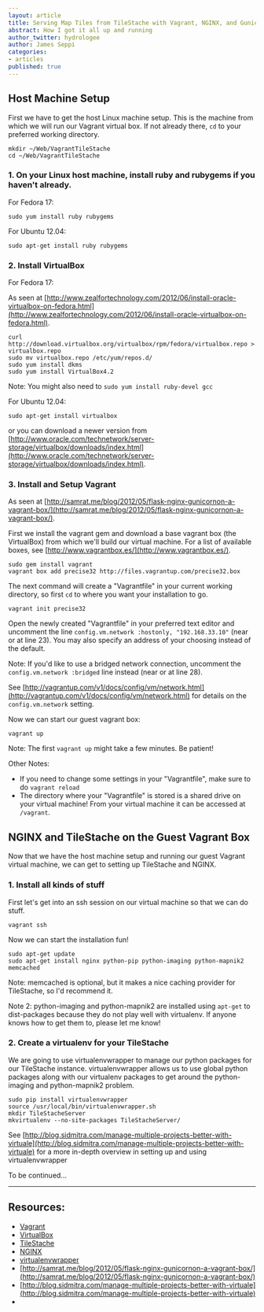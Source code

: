 ```yaml
---
layout: article
title: Serving Map Tiles from TileStache with Vagrant, NGINX, and Gunicorn
abstract: How I got it all up and running
author_twitter: hydrologee
author: James Seppi
categories:
- articles
published: true
---
```


## Host Machine Setup

First we have to get the host Linux machine setup.  This is the machine from which we will run our Vagrant virtual box. If not already there, `cd` to your preferred working directory.

    mkdir ~/Web/VagrantTileStache
    cd ~/Web/VagrantTileStache     

### 1. On your Linux host machine, install ruby and rubygems if you haven't already.

For Fedora 17:
 
    sudo yum install ruby rubygems
    
For Ubuntu 12.04:

    sudo apt-get install ruby rubygems
    
### 2. Install VirtualBox

For Fedora 17:

As seen at [http://www.zealfortechnology.com/2012/06/install-oracle-virtualbox-on-fedora.html](http://www.zealfortechnology.com/2012/06/install-oracle-virtualbox-on-fedora.html).
    
    curl http://download.virtualbox.org/virtualbox/rpm/fedora/virtualbox.repo > virtualbox.repo
    sudo mv virtualbox.repo /etc/yum/repos.d/
    sudo yum install dkms
    sudo yum install VirtualBox4.2

Note: You might also need to `sudo yum install ruby-devel gcc`

For Ubuntu 12.04:
    
    sudo apt-get install virtualbox

or you can download a newer version from [http://www.oracle.com/technetwork/server-storage/virtualbox/downloads/index.html](http://www.oracle.com/technetwork/server-storage/virtualbox/downloads/index.html).

### 3. Install and Setup Vagrant

As seen at [http://samrat.me/blog/2012/05/flask-nginx-gunicornon-a-vagrant-box/](http://samrat.me/blog/2012/05/flask-nginx-gunicornon-a-vagrant-box/).

First we install the vagrant gem and download a base vagrant box (the VirtualBox) from which we'll build our virtual machine.  For a list of available boxes, see [http://www.vagrantbox.es/](http://www.vagrantbox.es/).

    sudo gem install vagrant
    vagrant box add precise32 http://files.vagrantup.com/precise32.box
    
The next command will create a "Vagrantfile" in your current working directory, so first `cd` to where you want your installation to go.

    vagrant init precise32

Open the newly created "Vagrantfile" in your preferred text editor and uncomment the line `config.vm.network :hostonly, "192.168.33.10"` (near or at line 23).  You may also specify an address of your choosing instead of the default.

Note: If you'd like to use a bridged network connection, uncomment the `config.vm.network :bridged` line instead (near or at line 28).

See [http://vagrantup.com/v1/docs/config/vm/network.html](http://vagrantup.com/v1/docs/config/vm/network.html) for details on the `config.vm.network` setting.

Now we can start our guest vagrant box:

    vagrant up

Note: The first `vagrant up` might take a few minutes. Be patient!

Other Notes:
* If you need to change some settings in your "Vagrantfile", make sure to do `vagrant reload` 
* The directory where your "Vagrantfile" is stored is a shared drive on your virtual machine!  From your virtual machine it can be accessed at `/vagrant`.

## NGINX and TileStache on the Guest Vagrant Box

Now that we have the host machine setup and running our guest Vagrant virtual machine, we can get to setting up TileStache and NGINX.

### 1. Install all kinds of stuff

First let's get into an ssh session on our virtual machine so that we can do stuff.

    vagrant ssh

Now we can start the installation fun!

    sudo apt-get update
    sudo apt-get install nginx python-pip python-imaging python-mapnik2 memcached 

Note: memcached is optional, but it makes a nice caching provider for TileStache, so I'd recommend it.

Note 2: python-imaging and python-mapnik2 are installed using `apt-get` to dist-packages because they do not play well with virtualenv.  If anyone knows how to get them to, please let me know!

### 2. Create a virtualenv for your TileStache

We are going to use virtualenvwrapper to manage our python packages for our TileStache instance. virtualenvwrapper allows us to use global python packages along with our virtualenv packages to get around the python-imaging and python-mapnik2 problem.

    sudo pip install virtualenvwrapper
    source /usr/local/bin/virtualenvwrapper.sh
    mkdir TileStacheServer
    mkvirtualenv --no-site-packages TileStacheServer/

See [http://blog.sidmitra.com/manage-multiple-projects-better-with-virtuale](http://blog.sidmitra.com/manage-multiple-projects-better-with-virtuale) for a more in-depth overview in setting up and using virtualenvwrapper

To be continued...

**************

## Resources:
* [Vagrant](http://vagrantup.com)
* [VirtualBox](http://virtualbox.org)
* [TileStache](http://www.tilestache.org/)
* [NGINX](http://nginx.org/en/)
* [virtualenvwrapper](http://virtualenvwrapper.readthedocs.org/en/latest/command_ref.html)
* [http://samrat.me/blog/2012/05/flask-nginx-gunicornon-a-vagrant-box/](http://samrat.me/blog/2012/05/flask-nginx-gunicornon-a-vagrant-box/)
* [http://blog.sidmitra.com/manage-multiple-projects-better-with-virtuale](http://blog.sidmitra.com/manage-multiple-projects-better-with-virtuale)
* 